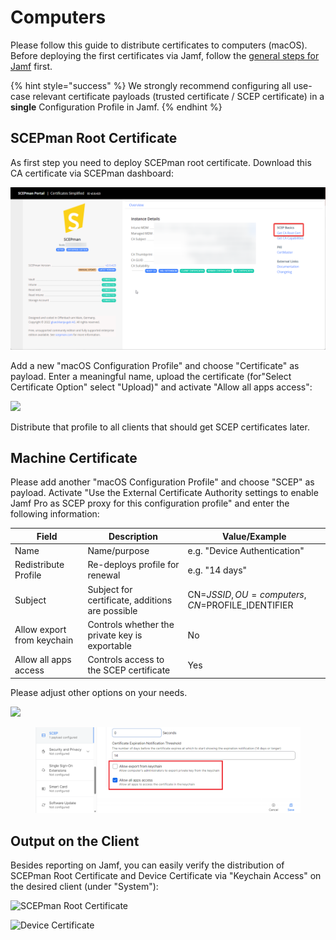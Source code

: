 # Computers

Please follow this guide to distribute certificates to computers (macOS). Before deploying the first certificates via Jamf, follow the [general steps for Jamf](general.md) first.

{% hint style="success" %}
We strongly recommend configuring all use-case relevant certificate payloads (trusted certificate / SCEP certificate) in a **single** Configuration Profile in Jamf.
{% endhint %}

## SCEPman Root Certificate

As first step you need to deploy SCEPman root certificate. Download this CA certificate via SCEPman dashboard:

![](../../.gitbook/assets/image-2.png)

Add a new "macOS Configuration Profile" and choose "Certificate" as payload. Enter a meaningful name, upload the certificate (for"Select Certificate Option" select "Upload)" and activate "Allow all apps access":

![](<../../.gitbook/assets/image (29).png>)

Distribute that profile to all clients that should get SCEP certificates later.

## Machine Certificate

Please add another "macOS Configuration Profile" and choose "SCEP" as payload. Activate "Use the External Certificate Authority settings to enable Jamf Pro as SCEP proxy for this configuration profile" and enter the following information:

| Field                      | Description                                     | Value/Example                                  |
| -------------------------- | ----------------------------------------------- | ---------------------------------------------- |
| Name                       | Name/purpose                                    | e.g. "Device Authentication"                   |
| Redistribute Profile       | Re-deploys profile for renewal                  | e.g. "14 days"                                 |
| Subject                    | Subject for certificate, additions are possible | CN=$JSSID,OU=computers,CN=$PROFILE\_IDENTIFIER |
| Allow export from keychain | Controls whether the private key is exportable  | No                                             |
| Allow all apps access      | Controls access to the SCEP certificate         | Yes                                            |

Please adjust other options on your needs.

![](<../../.gitbook/assets/image (21) (1).png>)

<figure><img src="../../.gitbook/assets/image (6) (1).png" alt=""><figcaption></figcaption></figure>

## Output on the Client

Besides reporting on Jamf, you can easily verify the distribution of SCEPman Root Certificate and Device Certificate via "Keychain Access" on the desired client (under "System"):

![SCEPman Root Certificate](<../../.gitbook/assets/image (31).png>)

![Device Certificate](<../../.gitbook/assets/image (32).png>)
